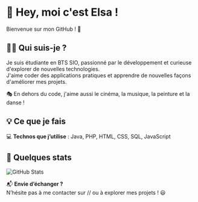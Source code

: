 
# 👋 Hey, moi c'est Elsa !  

Bienvenue sur mon GitHub ! 🚀  

## 🧑‍💻 Qui suis-je ?  
Je suis étudiante en BTS SIO, passionné par le développement et curieuse d'explorer de nouvelles technologies.  
J'aime coder des applications pratiques et apprendre de nouvelles façons d'améliorer mes projets.  

🎭 En dehors du code, j'aime aussi le cinéma, la musique, la peinture et la danse !  

## 💡 Ce que je fais  
💻 **Technos que j’utilise** : Java, PHP, HTML, CSS, SQL, JavaScript  


## 🚀 Quelques stats  
![GitHub Stats](https://github-readme-stats.vercel.app/api?username=ton-pseudo&show_icons=true&theme=radical)  

📬 **Envie d’échanger ?**  
N’hésite pas à me contacter sur // ou à explorer mes projets ! 😃  

<!--
**elsadadoun/elsadadoun** is a ✨ _special_ ✨ repository because its `README.md` (this file) appears on your GitHub profile.

Here are some ideas to get you started:

- 🔭 I’m currently working on ...
- 🌱 I’m currently learning ...
- 👯 I’m looking to collaborate on ...
- 🤔 I’m looking for help with ...
- 💬 Ask me about ...
- 📫 How to reach me: ...
- 😄 Pronouns: ...
- ⚡ Fun fact: ...
-->
